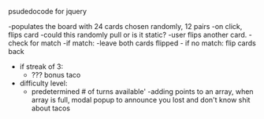 psudedocode for jquery

-populates the board with 24 cards chosen randomly, 12 pairs
-on click, flips card
    -could this randomly pull or is it static?
-user flips another card.
    -check for match
    -if match:
        -leave both cards flipped
    - if no match:
        flip cards back
- if streak of 3: 
    - ??? bonus taco 
- difficulty level:
    - predetermined # of turns available'
        -adding points to an array, when array is full, modal popup to announce you lost and don't know shit about tacos